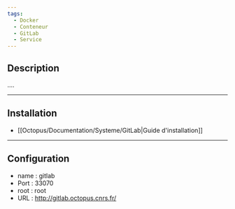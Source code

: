 ```yaml
---
tags:
  - Docker
  - Conteneur
  - GitLab
  - Service
---
```




## Description
....

--- 

## Installation
- [[Octopus/Documentation/Systeme/GitLab|Guide d'installation]]

---
## Configuration
- name : gitlab
- Port : 33070
- root : root
- URL : http://gitlab.octopus.cnrs.fr/
